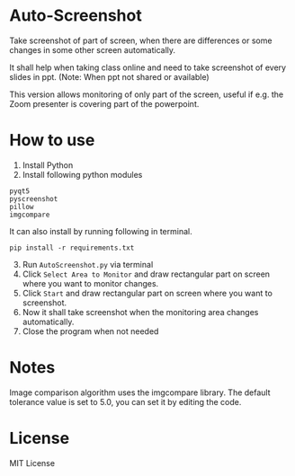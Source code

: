 # Auto-Screenshot
Take screenshot of part of screen, when there are differences or some changes in some other screen automatically.

It shall help when taking class online and need to take screenshot of every slides in ppt. (Note: When ppt not shared or available)

This version allows monitoring of only part of the screen, useful if e.g. the Zoom presenter is covering part of the powerpoint.

# How to use
1. Install Python
2. Install following python modules
```
pyqt5
pyscreenshot
pillow
imgcompare
```
It can also install by running following in terminal.
```
pip install -r requirements.txt
```
3. Run ```AutoScreenshot.py``` via terminal
4. Click ```Select Area to Monitor``` and draw rectangular part on screen where you want to monitor changes.
4. Click ```Start``` and draw rectangular part on screen where you want to screenshot.
5. Now it shall take screenshot when the monitoring area changes automatically.
6. Close the program when not needed

# Notes

Image comparison algorithm uses the imgcompare library. The default tolerance value is set to 5.0, you can set it by editing the code.

<!--
# Demo
![](demo/demo.gif)
-->

# License
MIT License

